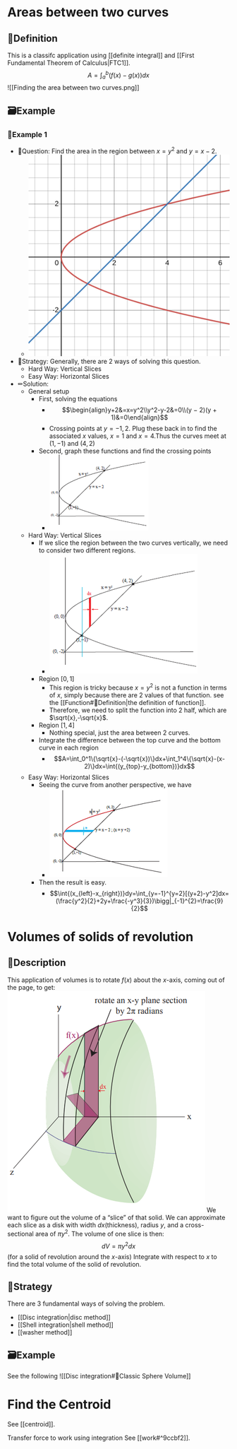 # Areas between two curves
## 📝Definition
This is a classifc application using [[definite integral]] and [[First Fundamental Theorem of Calculus|FTC1]].
$$
A = \int_a^b(f(x)-g(x))dx
$$
![[Finding the area between two curves.png]]

## 🗃Example
### 📌Example 1
- 💬Question: Find the area in the region between $x = y^2$ and $y = x − 2$.
	- ![name|150x150](../assets/area_between_2_curves.svg)
- 🏹Strategy: Generally, there are 2 ways of solving this question.
	- Hard Way: Vertical Slices
	- Easy Way: Horizontal Slices
- ✏Solution: 
	- General setup
		- First, solving the equations
			- $$\begin{align}y+2&=x=y^2\\y^2-y-2&=0\\(y − 2)(y + 1)&=0\end{align}$$
			- Crossing points at $y = −1, 2$. Plug these back in to find the associated $x$ values, $x = 1$ and $x = 4$.Thus the curves meet at $(1,−1)$ and $(4, 2)$
		- Second, graph these functions and find the crossing points
			- ![name](../assets/area_between_2_curves.png)
	- Hard Way: Vertical Slices
		- If we slice the region between the two curves vertically, we need to consider two different regions.
			- ![name](../assets/Vertical_Slices.png)
		- Region $[0,1]$
			- This region is tricky because $x=y^2$ is not a function in terms of $x$, simply because there are 2 values of that function. see the [[Function#📝Definition|the definition of function]].
			- Therefore, we need to split the function into 2 half, which are $\sqrt{x},-\sqrt{x}$.
		- Region $[1,4]$
			- Nothing special, just the area between 2 curves.
		- Integrate the difference between the top curve and the bottom curve in each region
			- $$A=\int_0^1\{\sqrt{x}-(-\sqrt{x})\}dx+\int_1^4\{\sqrt{x}-(x-2)\}dx=\int{(y_{top}-y_{bottom})}dx$$
	- Easy Way: Horizontal Slices
		- Seeing the curve from another perspective, we have
			- ![name](../assets/Easy_Way_Horizontal_Slices.png)
		- Then the result is easy.
			- $$\int{(x_{left}-x_{right})}dy=\int_{y=-1}^{y=2}[(y+2)-y^2]dx=(\frac{y^2}{2}+2y+\frac{-y^3}{3})\bigg|_{-1}^{2}=\frac{9}{2}$$

# Volumes of solids of revolution
## 📝Description
This application of volumes is to rotate $f(x)$ about the $x$-axis, coming out of the page, to get:
![name|200](../assets/rotate_volume_ftc.png)
We want to figure out the volume of a “slice” of that solid. We can approximate each slice as a disk with width $dx$(thickness), radius $y$, and a cross-sectional area of $\pi y^2$. The volume of one slice is then:
$$
dV = \pi y^2dx
$$
(for a solid of revolution around the $x$-axis) Integrate with respect to $x$ to find the total volume of the solid of revolution.
## 🏹Strategy
There are 3 fundamental ways of solving the problem.
- [[Disc integration|disc method]]
- [[Shell integration|shell method]]
- [[washer method]]
## 🗃Example
See the following
![[Disc integration#📌Classic Sphere Volume]]


# Find the Centroid
See [[centroid]].

Transfer force to work using integration
See [[work#^9ccbf2]].